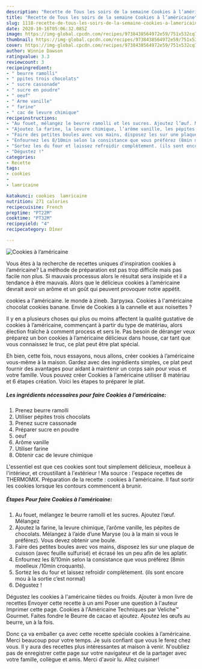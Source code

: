 ```yaml
---
description: "Recette de Tous les soirs de la semaine Cookies à l’américaine"
title: "Recette de Tous les soirs de la semaine Cookies à l’américaine"
slug: 1118-recette-de-tous-les-soirs-de-la-semaine-cookies-a-lamericaine
date: 2020-10-16T05:06:32.085Z
image: https://img-global.cpcdn.com/recipes/9738438564972e59/751x532cq70/cookies-a-lamericaine-photo-principale-de-la-recette.jpg
thumbnail: https://img-global.cpcdn.com/recipes/9738438564972e59/751x532cq70/cookies-a-lamericaine-photo-principale-de-la-recette.jpg
cover: https://img-global.cpcdn.com/recipes/9738438564972e59/751x532cq70/cookies-a-lamericaine-photo-principale-de-la-recette.jpg
author: Winnie Dawson
ratingvalue: 3.3
reviewcount: 3
recipeingredient:
- " beurre ramolli"
- " ppites trois chocolats"
- " sucre cassonade"
- " sucre en poudre"
- " oeuf"
- " Arme vanille"
- " farine"
- " cac de levure chimique"
recipeinstructions:
- "Au fouet, mélangez le beurre ramolli et les sucres. Ajoutez l’œuf. Mélangez"
- "Ajoutez la farine, la levure chimique, l’arôme vanille, les pépites de chocolats. Mélangez à l’aide d’une Maryse (ou à la main si vous le préférez). Vous devez obtenir une boule."
- "Faire des petites boules avec vos mains, disposez les sur une plaque de cuisson (avec feuille sulfurisé) et écrasé les un peu afin de les aplatir."
- "Enfournez les 8/10min selon la consistance que vous préférez (8min moelleux /10min croquants)."
- "Sortez les du four et laissez refroidir complètement. (ils sont encore mou à la sortie c’est normal)"
- "Dégustez !"
categories:
- Recette
tags:
- cookies
- 
- lamricaine

katakunci: cookies  lamricaine 
nutrition: 271 calories
recipecuisine: French
preptime: "PT22M"
cooktime: "PT32M"
recipeyield: "4"
recipecategory: Dîner

---
```



![Cookies à l’américaine](https://img-global.cpcdn.com/recipes/9738438564972e59/751x532cq70/cookies-a-lamericaine-photo-principale-de-la-recette.jpg)

Vous êtes à la recherche de recettes uniques d'inspiration cookies à l’américaine? La méthode de préparation est pas trop difficile mais pas facile non plus. Si mauvais processus alors le résultat sera insipide et il a tendance à être mauvais. Alors que le délicieux cookies à l’américaine devrait avoir un arôme et un goût qui peuvent provoquer notre appétit.

cookies a l&#39;américaine. le monde à zineb. Загрузка. Cookies à l&#39;américaine chocolat cookies banane. Envie de Cookies à la cannelle et aux noisettes ?

Il y en a plusieurs choses qui plus ou moins affectent la qualité gustative de cookies à l’américaine, commençant à partir du type de matériau, alors élection fraîche à comment process et sers le. Pas besoin de déranger veux préparez un bon cookies à l’américaine délicieux dans house, car tant que vous connaissez le truc, ce plat peut être plat spécial.


Eh bien, cette fois, nous essayons, nous allons, créer cookies à l’américaine vous-même à la maison. Gardez avec des ingrédients simples, ce plat peut fournir des avantages pour aidant à maintenir un corps sain pour vous et votre famille. Vous pouvez créer Cookies à l’américaine utiliser 8 matériau et 6 étapes création. Voici les étapes to préparer le plat.

<!--inarticleads1-->

##### Les ingrédients nécessaires pour faire Cookies à l’américaine:

1. Prenez  beurre ramolli
1. Utiliser  pépites trois chocolats
1. Prenez  sucre cassonade
1. Préparer  sucre en poudre
1.   oeuf
1.   Arôme vanille
1. Utiliser  farine
1. Obtenir  cac de levure chimique


L&#39;essentiel est que ces cookies sont tout simplement délicieux, moelleux à l&#39;intérieur, et croustillant à l&#39;extérieur ! Ma source : l&#39;espace reçettes de THERMOMIX. Préparation de la recette : cookies à l&#39;américaine. Il faut sortir les cookies lorsque les contours commencent à brunir. 

<!--inarticleads2-->

##### Étapes Pour faire Cookies à l’américaine:

1. Au fouet, mélangez le beurre ramolli et les sucres. Ajoutez l’œuf. Mélangez
1. Ajoutez la farine, la levure chimique, l’arôme vanille, les pépites de chocolats. Mélangez à l’aide d’une Maryse (ou à la main si vous le préférez). Vous devez obtenir une boule.
1. Faire des petites boules avec vos mains, disposez les sur une plaque de cuisson (avec feuille sulfurisé) et écrasé les un peu afin de les aplatir.
1. Enfournez les 8/10min selon la consistance que vous préférez (8min moelleux /10min croquants).
1. Sortez les du four et laissez refroidir complètement. (ils sont encore mou à la sortie c’est normal)
1. Dégustez !


Dégustez les cookies à l&#39;américaine tièdes ou froids. Ajouter à mon livre de recettes Envoyer cette recette à un ami Poser une question à l&#39;auteur Imprimer cette page. Cookies à l&#39;Américaine Techniques par Veliche™ Gourmet. Faites fondre le Beurre de cacao et ajoutez. Ajoutez les œufs au beurre, un à la fois. 


Donc ça va emballer ça avec cette recette spéciale cookies à l’américaine. Merci beaucoup pour votre temps. Je suis confiant que vous le ferez chez vous. Il y aura des recettes plus  intéressantes at maison à venir. N'oubliez pas de enregistrer cette page sur votre navigateur et de la partager avec votre famille, collègue et amis. Merci d'avoir lu. Allez cuisiner!
